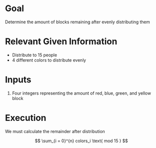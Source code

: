 # Goal
Determine the amount of blocks remaining after evenly distributing them

# Relevant Given Information
- Distribute to 15 people
- 4 different colors to distribute evenly

# Inputs
1. Four integers representing the amount of red, blue, green, and yellow block

# Execution
We must calculate the remainder after distribution

$$
\sum_{i = 0}^{n} colors_i \text{ mod 15 }
$$